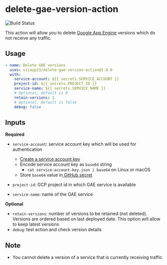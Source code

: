 # delete-gae-version-action

![Build Status](https://github.com/vijayp23/delete-gae-version-action/workflows/Test%20Action/badge.svg)

This action will allow you to delete [Google App Engine](https://cloud.google.com/appengine) versions which do not receive any traffic.

## Usage
```yaml
- name: Delete GAE versions
  uses: vijayp23/delete-gae-version-action@1.0.0
  with:
    service-account: ${{ secrets.SERVICE_ACCOUNT }}
    project-id: ${{ secrets.PROJECT_ID }}
    service-name: ${{ secrets.SERVICE_NAME }}
    # Optional, default is 0
    retain-versions: 1
    # Optional, default is false
    debug: false
```
## Inputs

**Required**
* `service-account`: service account key which will be used for authentication
    *  [Create a service account key](https://cloud.google.com/iam/docs/creating-managing-service-account-keys)
    * Encode service account key as `base64` string 
        - `cat service-account-key.json | base64` on Linux or macOS
    * Store `base64` value in[ GitHub secret](https://help.github.com/en/actions/automating-your-workflow-with-github-actions/creating-and-using-encrypted-secrets)

* `project-id`: GCP project id in which GAE service is available

* `service-name`: name of the GAE service

**Optional**
* `retain-versions`: number of versions to be retained (not deleted). Versions are ordered based on last deployed date. This option will allow to keep latest versions
* `debug`: test action and check version details

## Note
* You cannot delete a version of a service that is currently receiving traffic


